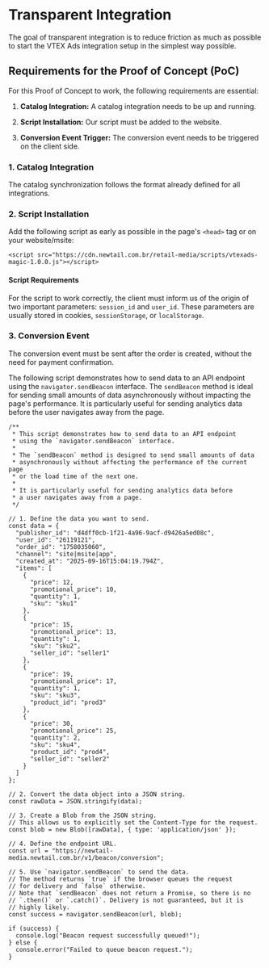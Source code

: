 # Transparent Integration

The goal of transparent integration is to reduce friction as much as possible to start the VTEX Ads integration setup in the simplest way possible.

## Requirements for the Proof of Concept (PoC)

For this Proof of Concept to work, the following requirements are essential:

1.  **Catalog Integration:** A catalog integration needs to be up and running.
    
2.  **Script Installation:** Our script must be added to the website.
    
3.  **Conversion Event Trigger:** The conversion event needs to be triggered on the client side.
    

### 1\. Catalog Integration

The catalog synchronization follows the format already defined for all integrations.

### 2\. Script Installation

Add the following script as early as possible in the page's `<head>` tag or on your website/msite:

```
<script src="https://cdn.newtail.com.br/retail-media/scripts/vtexads-magic-1.0.0.js"></script>
```

#### Script Requirements

For the script to work correctly, the client must inform us of the origin of two important parameters: `session_id` and `user_id`. These parameters are usually stored in cookies, `sessionStorage`, or `localStorage`.

### 3\. Conversion Event

The conversion event must be sent after the order is created, without the need for payment confirmation.

The following script demonstrates how to send data to an API endpoint using the `navigator.sendBeacon` interface. The `sendBeacon` method is ideal for sending small amounts of data asynchronously without impacting the page's performance. It is particularly useful for sending analytics data before the user navigates away from the page.

```
/**
 * This script demonstrates how to send data to an API endpoint
 * using the `navigator.sendBeacon` interface.
 *
 * The `sendBeacon` method is designed to send small amounts of data
 * asynchronously without affecting the performance of the current page
 * or the load time of the next one.
 *
 * It is particularly useful for sending analytics data before
 * a user navigates away from a page.
 */

// 1. Define the data you want to send.
const data = {
  "publisher_id": "d4dff0cb-1f21-4a96-9acf-d9426a5ed08c",
  "user_id": "26119121",
  "order_id": "1758035060",
  "channel": "site|msite|app",
  "created_at": "2025-09-16T15:04:19.794Z",
  "items": [
    {
      "price": 12,
      "promotional_price": 10,
      "quantity": 1,
      "sku": "sku1"
    },
    {
      "price": 15,
      "promotional_price": 13,
      "quantity": 1,
      "sku": "sku2",
      "seller_id": "seller1"
    },
    {
      "price": 19,
      "promotional_price": 17,
      "quantity": 1,
      "sku": "sku3",
      "product_id": "prod3"
    },
    {
      "price": 30,
      "promotional_price": 25,
      "quantity": 2,
      "sku": "sku4",
      "product_id": "prod4",
      "seller_id": "seller2"
    }
  ]
};

// 2. Convert the data object into a JSON string.
const rawData = JSON.stringify(data);

// 3. Create a Blob from the JSON string.
// This allows us to explicitly set the Content-Type for the request.
const blob = new Blob([rawData], { type: 'application/json' });

// 4. Define the endpoint URL.
const url = "https://newtail-media.newtail.com.br/v1/beacon/conversion";

// 5. Use `navigator.sendBeacon` to send the data.
// The method returns `true` if the browser queues the request
// for delivery and `false` otherwise.
// Note that `sendBeacon` does not return a Promise, so there is no
// `.then()` or `.catch()`. Delivery is not guaranteed, but it is
// highly likely.
const success = navigator.sendBeacon(url, blob);

if (success) {
  console.log("Beacon request successfully queued!");
} else {
  console.error("Failed to queue beacon request.");
}
```
